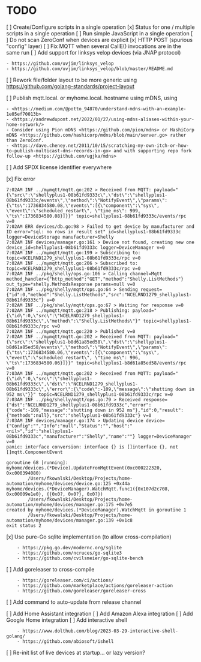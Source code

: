 TODO
====
[ ] Create/Configure scripts in a single operation
[x] Status for one / multiple scripts in a single operation
[ ] Run simple JavaScript in a single operation
[ ] Do not scan ZeroConf when devices are explicit
[x] HTTP POST (spurious "config" layer)
[ ] Fix MQTT when several CallE() invocations are in the same run
[ ] Add support for linksys velop devices (via JNAP protocol) 

    - https://github.com/uvjim/linksys_velop
    - https://github.com/uvjim/linksys_velop/blob/master/README.md


[ ] Rework file/folder layout to be more generic using https://github.com/golang-standards/project-layout

[ ] Publish mqtt.local. or myhome.local. hostname using mDNS, using

    - <https://medium.com/@potto_94870/understand-mdns-with-an-example-1e05ef70013b>
    - <https://andrewdupont.net/2022/01/27/using-mdns-aliases-within-your-home-network/>
    - Consider using Pion mDNS <https://github.com/pion/mdns> or HashiCorp mDNS <https://github.com/hashicorp/mdns/blob/main/server.go> rather than ZeroConf.
    - <https://dave.cheney.net/2011/10/15/scratching-my-own-itch-or-how-to-publish-multicast-dns-records-in-go> and with supporting repo fork follow-up <https://github.com/ugjka/mdns>

[ ] Add SPDX license identifier everywhere

[x] Fix error

    7:02AM INF ../mymqtt/mqtt.go:202 > Received from MQTT: payload="{\"src\":\"shellyplus1-08b61fd9333c\",\"dst\":\"shellyplus1-08b61fd9333c/events\",\"method\":\"NotifyEvent\",\"params\":{\"ts\":1736834580.08,\"events\":[{\"component\":\"sys\", \"event\":\"scheduled_restart\", \"time_ms\": 999, \"ts\":1736834580.08}]}}" topic=shellyplus1-08b61fd9333c/events/rpc v=0
    7:02AM ERR devices/db.go:98 > Failed to get device by manufacturer and ID error="sql: no rows in result set" id=shellyplus1-08b61fd9333c logger=DeviceStorage manufacturer=Shelly
    7:02AM INF devices/manager.go:161 > Device not found, creating new one device_id=shellyplus1-08b61fd9333c logger=DeviceManager v=0
    7:02AM INF ../mymqtt/mqtt.go:199 > Subscribing to: topic=NCELRND1279_shellyplus1-08b61fd9333c/rpc v=0
    7:02AM INF ../mymqtt/mqtt.go:206 > Subscribed to: topic=NCELRND1279_shellyplus1-08b61fd9333c/rpc v=0
    7:02AM INF ../pkg/shelly/ops.go:106 > Calling channel=Mqtt method_handler={"http_method":"GET","method":"Shelly.ListMethods"} out_type=*shelly.MethodsResponse params=null v=0
    7:02AM INF ../pkg/shelly/mqtt/ops.go:64 > Sending request={"id":0,"method":"Shelly.ListMethods","src":"NCELRND1279_shellyplus1-08b61fd9333c"} v=0
    7:02AM INF ../pkg/shelly/mqtt/ops.go:67 > Waiting for response v=0
    7:02AM INF ../mymqtt/mqtt.go:218 > Publishing: payload="{\"id\":0,\"src\":\"NCELRND1279_shellyplus1-08b61fd9333c\",\"method\":\"Shelly.ListMethods\"}" topic=shellyplus1-08b61fd9333c/rpc v=0
    7:02AM INF ../mymqtt/mqtt.go:220 > Published v=0
    7:02AM INF ../mymqtt/mqtt.go:202 > Received from MQTT: payload="{\"src\":\"shellyplus1-b8d61a85ed58\",\"dst\":\"shellyplus1-b8d61a85ed58/events\",\"method\":\"NotifyEvent\",\"params\":{\"ts\":1736834580.06,\"events\":[{\"component\":\"sys\", \"event\":\"scheduled_restart\", \"time_ms\": 996, \"ts\":1736834580.06}]}}" topic=shellyplus1-b8d61a85ed58/events/rpc v=0
    7:03AM INF ../mymqtt/mqtt.go:202 > Received from MQTT: payload="{\"id\":0,\"src\":\"shellyplus1-08b61fd9333c\",\"dst\":\"NCELRND1279_shellyplus1-08b61fd9333c\",\"error\":{\"code\":-109,\"message\":\"shutting down in 952 ms\"}}" topic=NCELRND1279_shellyplus1-08b61fd9333c/rpc v=0
    7:03AM INF ../pkg/shelly/mqtt/ops.go:79 > Received response={"dst":"NCELRND1279_shellyplus1-08b61fd9333c","error":{"code":-109,"message":"shutting down in 952 ms"},"id":0,"result":{"methods":null},"src":"shellyplus1-08b61fd9333c"} v=0
    7:03AM INF devices/manager.go:174 > Updating device device={"Config":"","Info":"null","Status":"","host":"<nil>","id":"shellyplus1-08b61fd9333c","manufacturer":"Shelly","name":""} logger=DeviceManager v=0
    panic: interface conversion: interface {} is []interface {}, not []mqtt.ComponentEvent

    goroutine 68 [running]:
    myhome/devices.(*Device).UpdateFromMqttEvent(0xc000222320, 0xc000394080)
            /Users/fkowalski/Desktop/Projects/home-automation/myhome/devices/device.go:125 +0x44a
    myhome/devices.(*DeviceManager).WatchMqtt.func1({0x107d2c708, 0xc00009e1e0}, {{0x0?, 0x0?}, 0x0?})
            /Users/fkowalski/Desktop/Projects/home-automation/myhome/devices/manager.go:175 +0x7e5
    created by myhome/devices.(*DeviceManager).WatchMqtt in goroutine 1
            /Users/fkowalski/Desktop/Projects/home-automation/myhome/devices/manager.go:139 +0x1c8
    exit status 2

[x] Use pure-Go sqlite implementation (to allow cross-compilation)

        - https://pkg.go.dev/modernc.org/sqlite
        - https://github.com/ncruces/go-sqlite3
        - https://github.com/cvilsmeier/go-sqlite-bench

[ ] Add goreleaser to cross-compile

        - https://goreleaser.com/ci/actions/
        - https://github.com/marketplace/actions/goreleaser-action
        - https://github.com/goreleaser/goreleaser-cross

[ ] Add command to auto-update from release channel

[ ] Add Home Assistant integration
[ ] Add Amazon Alexa integration
[ ] Add Google Home integration
[ ] Add interactive shell

        - https://www.dolthub.com/blog/2023-03-29-interactive-shell-golang/
        - https://github.com/abiosoft/ishell

[ ] Re-init list of live devices at startup... or lazy version?
